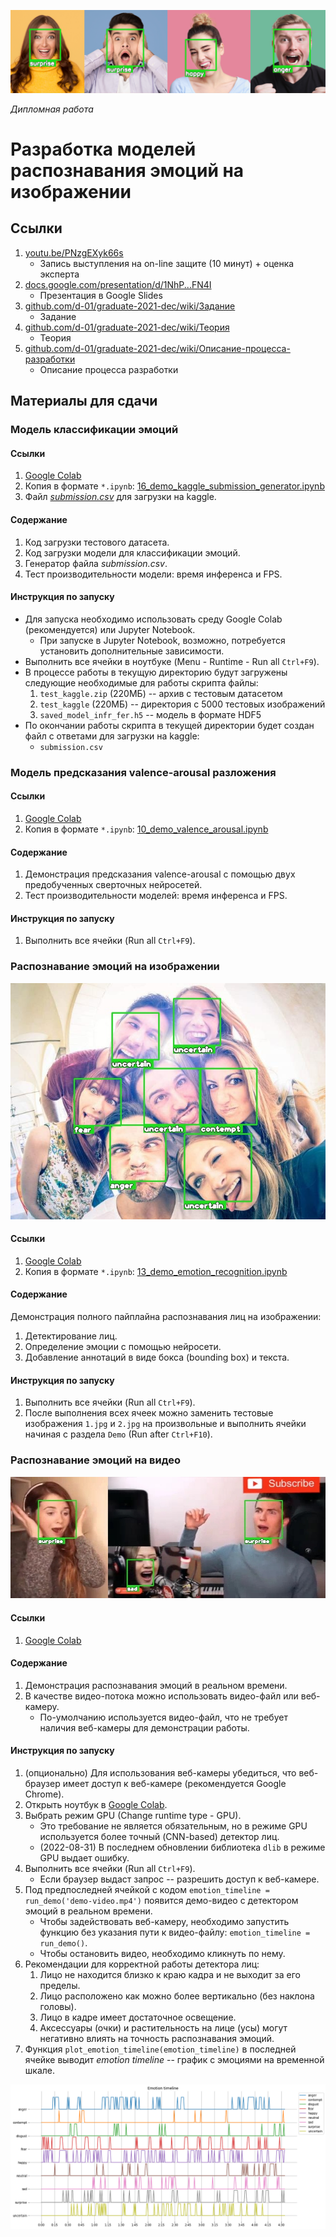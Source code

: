 ![hero](images/hero.png)

*Дипломная работа*

# Разработка моделей распознавания эмоций на изображении

## Ссылки

1. [youtu.be/PNzgEXyk66s](https://youtu.be/PNzgEXyk66s)
   * Запись выступления на on-line защите (10 минут) + оценка эксперта
1. [docs.google.com/presentation/d/1NhP...FN4I](https://docs.google.com/presentation/d/1NhPAmC92J0V7qJkXm4G2BLtpCZlzJ7NkgOobYGHFN4I/edit?usp=sharing)
   * Презентация в Google Slides
1. [github.com/d-01/graduate-2021-dec/wiki/Задание](https://github.com/d-01/graduate-2021-dec/wiki/Задание)
   * Задание
1. [github.com/d-01/graduate-2021-dec/wiki/Теория](https://github.com/d-01/graduate-2021-dec/wiki/Теория)
   * Теория
1. [github.com/d-01/graduate-2021-dec/wiki/Описание-процесса-разработки](https://github.com/d-01/graduate-2021-dec/wiki/Описание-процесса-разработки)
   * Описание процесса разработки

## Материалы для сдачи

### Модель классификации эмоций

#### Ссылки

1. [Google Colab](https://colab.research.google.com/drive/1N3IJFWkODZLT2IlFsbd75Z9SKlCBCApk?usp=sharing)
1. Копия в формате `*.ipynb`: [16_demo_kaggle_submission_generator.ipynb](16_demo_kaggle_submission_generator.ipynb)
1. Файл [*submission.csv*](submission.csv) для загрузки на kaggle.

#### Содержание

1. Код загрузки тестового датасета.
1. Код загрузки модели для классификации эмоций.
1. Генератор файла *submission.csv*.
1. Тест производительности модели: время инференса и FPS.

#### Инструкция по запуску

* Для запуска необходимо использовать среду Google Colab (рекомендуется) или Jupyter Notebook.
  * При запуске в Jupyter Notebook, возможно, потребуется установить дополнительные зависимости.
* Выполнить все ячейки в ноутбуке (Menu - Runtime - Run all `Ctrl+F9`).
* В процессе работы в текущую директорию будут загружены следующие необходимые для работы скрипта файлы:
  1. `test_kaggle.zip` (220МБ) -- архив с тестовым датасетом
  1. `test_kaggle` (220МБ) -- директория с 5000 тестовых изображений
  1. `saved_model_infr_fer.h5` -- модель в формате HDF5
* По окончании работы скрипта в текущей директории будет создан файл с ответами для загрузки на kaggle:
  * `submission.csv`

### Модель предсказания valence-arousal разложения

#### Ссылки

1. [Google Colab](https://colab.research.google.com/drive/1ibta6cfO7qeVkVUJtbwR_Fn-usF5x-2L?usp=sharing)
1. Копия в формате `*.ipynb`: [10_demo_valence_arousal.ipynb](10_demo_valence_arousal.ipynb)

#### Содержание

1. Демонстрация предсказания valence-arousal с помощью двух предобученных сверточных нейросетей.
1. Тест производительности моделей: время инференса и FPS.

#### Инструкция по запуску

1. Выполнить все ячейки (Run all `Ctrl+F9`).

### Распознавание эмоций на изображении

![image-emotion-detection](images/image-emotion-detection.jpg)

#### Ссылки

1. [Google Colab](https://colab.research.google.com/drive/1qmD_fJc9KL2pjmWScqWc8aJoXqBiCeFU?usp=sharing)
1. Копия в формате `*.ipynb`: [13_demo_emotion_recognition.ipynb](13_demo_emotion_recognition.ipynb)

#### Содержание

Демонстрация полного пайплайна распознавания лиц на изображении:

1. Детектирование лиц.
1. Определение эмоции с помощью нейросети.
1. Добавление аннотаций в виде бокса (bounding box) и текста.

#### Инструкция по запуску

1. Выполнить все ячейки (Run all `Ctrl+F9`).
1. После выполнения всех ячеек можно заменить тестовые изображения `1.jpg` и `2.jpg` на произвольные и выполнить ячейки начиная с раздела `Demo` (Run after `Ctrl+F10`).

### Распознавание эмоций на видео

![thumb-3](images/thumb-3.jpg)

#### Ссылки

1. [Google Colab](https://colab.research.google.com/drive/1eoZHZqYJiMV266zEfJ3Vb3EEXQ6xDh0A?usp=sharing)

#### Содержание

1. Демонстрация распознавания эмоций в реальном времени.
2. В качестве видео-потока можно использовать видео-файл или веб-камеру.
   * По-умолчанию используется видео-файл, что не требует наличия веб-камеры для демонстрации работы.

#### Инструкция по запуску

1. (опционально) Для использования веб-камеры убедиться, что веб-браузер имеет доступ к веб-камере (рекомендуется Google Chrome).
1. Открыть ноутбук в [Google Colab](https://colab.research.google.com/drive/1eoZHZqYJiMV266zEfJ3Vb3EEXQ6xDh0A?usp=sharing).
1. Выбрать режим GPU (Change runtime type - GPU).
   * Это требование не является обязательным, но в режиме GPU используется более точный (CNN-based) детектор лиц.
   * (2022-08-31) В последнем обновлении библиотека `dlib` в режиме GPU выдает ошибку.
1. Выполнить все ячейки (Run all `Ctrl+F9`).
   * Если браузер выдаст запрос -- разрешить доступ к веб-камере.
1. Под предпоследней ячейкой с кодом `emotion_timeline = run_demo('demo-video.mp4')` появится демо-видео с детектором эмоций в реальном времени.
   * Чтобы задействовать веб-камеру, необходимо запустить функцию без указания пути к видео-файлу: `emotion_timeline = run_demo()`.
   * Чтобы остановить видео, необходимо кликнуть по нему.
1. Рекомендации для корректной работы детектора лиц:
   1. Лицо не находится близко к краю кадра и не выходит за его пределы.
   1. Лицо расположено как можно более вертикально (без наклона головы).
   1. Лицо в кадре имеет достаточное освещение.
   1. Аксессуары (очки) и растительность на лице (усы) могут негативно влиять на точность распознавания эмоций.
1. Функция `plot_emotion_timeline(emotion_timeline)` в последней ячейке выводит *emotion timeline* -- график с эмоциями на временной шкале.

![emotion-timeline](images/emotion-timeline.png)



